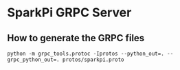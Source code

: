 # SparkPi GRPC Server

## How to generate the GRPC files

```
python -m grpc_tools.protoc -Iprotos --python_out=. --grpc_python_out=. protos/sparkpi.proto
```
